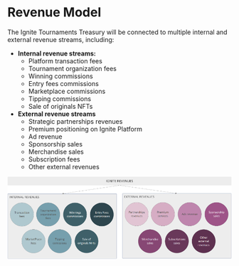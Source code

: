 # Revenue Model

The Ignite Tournaments Treasury will be connected to multiple internal and external revenue streams, including:

* **Internal revenue streams:**
  * Platform transaction fees
  * Tournament organization fees
  * Winning commissions
  * Entry fees commissions
  * Marketplace commissions
  * Tipping commissions
  * Sale of originals NFTs
* **External revenue streams**
  * Strategic partnerships revenues
  * Premium positioning on Ignite Platform
  * Ad revenue
  * Sponsorship sales
  * Merchandise sales
  * Subscription fees
  * Other external revenues

![](../.gitbook/assets/Picture2.png)
